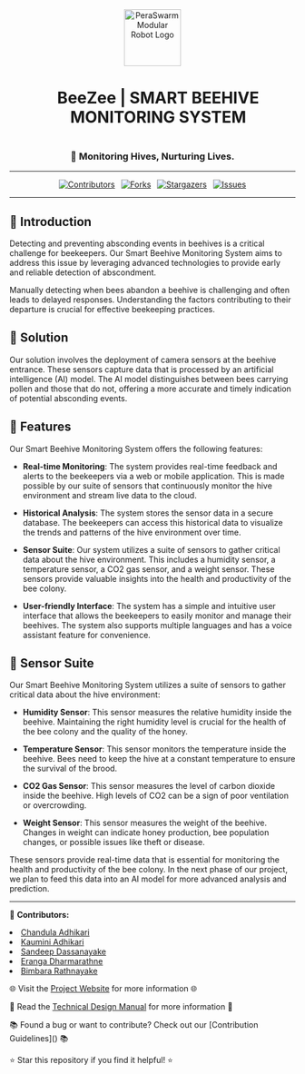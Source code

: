 <div align="center">
  <img src="/docs/images/BeeZee Logo.png" alt="PeraSwarm Modular Robot Logo" width="100">
  <h1 style="display: inline-block; margin-left: 20px;">BeeZee | SMART BEEHIVE MONITORING SYSTEM</h1>
  <h3>🐝 Monitoring Hives, Nurturing Lives.</h3>
</div>

___
<div align="center">

[![Contributors][contributors-shield]](https://github.com/cepdnaclk/e19-3yp-beehive-monitoring-system/graphs/contributors)&ensp;
[![Forks][forks-shield]](https://github.com/cepdnaclk/e19-3yp-beehive-monitoring-system/network/members)&ensp;
[![Stargazers][stars-shield]](https://github.com/cepdnaclk/e19-3yp-beehive-monitoring-system/stargazers)&ensp;
[![Issues][issues-shield]](https://github.com/cepdnaclk/e19-3yp-beehive-monitoring-system/issues)

</div>

<!-- MARKDOWN LINKS & IMAGES -->
<!-- https://www.markdownguide.org/basic-syntax/#reference-style-links -->
[contributors-shield]: https://img.shields.io/github/contributors/cepdnaclk/e19-3yp-beehive-monitoring-system.svg?style=for-the-badge
[forks-shield]: https://img.shields.io/github/forks/cepdnaclk/e19-3yp-beehive-monitoring-system.svg?style=for-the-badge
[stars-shield]: https://img.shields.io/github/stars/cepdnaclk/e19-3yp-beehive-monitoring-system.svg?style=for-the-badge
[issues-shield]: https://img.shields.io/github/issues/cepdnaclk/e19-3yp-beehive-monitoring-system.svg?style=for-the-badge

---
<!-- Introduction -->
## 🐝 Introduction

Detecting and preventing absconding events in beehives is a critical challenge for beekeepers. Our Smart Beehive Monitoring System aims to address this issue by leveraging advanced technologies to provide early and reliable detection of abscondment.

Manually detecting when bees abandon a beehive is challenging and often leads to delayed responses. Understanding the factors contributing to their departure is crucial for effective beekeeping practices.

## 🐝 Solution

Our solution involves the deployment of camera sensors at the beehive entrance. These sensors capture data that is processed by an artificial intelligence (AI) model. The AI model distinguishes between bees carrying pollen and those that do not, offering a more accurate and timely indication of potential absconding events.


## 🐝 Features

Our Smart Beehive Monitoring System offers the following features:

- **Real-time Monitoring**: The system provides real-time feedback and alerts to the beekeepers via a web or mobile application. This is made possible by our suite of sensors that continuously monitor the hive environment and stream live data to the cloud.

- **Historical Analysis**: The system stores the sensor data in a secure database. The beekeepers can access this historical data to visualize the trends and patterns of the hive environment over time.

- **Sensor Suite**: Our system utilizes a suite of sensors to gather critical data about the hive environment. This includes a humidity sensor, a temperature sensor, a CO2 gas sensor, and a weight sensor. These sensors provide valuable insights into the health and productivity of the bee colony.

- **User-friendly Interface**: The system has a simple and intuitive user interface that allows the beekeepers to easily monitor and manage their beehives. The system also supports multiple languages and has a voice assistant feature for convenience.


## 🐝 Sensor Suite

Our Smart Beehive Monitoring System utilizes a suite of sensors to gather critical data about the hive environment:

- **Humidity Sensor**: This sensor measures the relative humidity inside the beehive. Maintaining the right humidity level is crucial for the health of the bee colony and the quality of the honey.

- **Temperature Sensor**: This sensor monitors the temperature inside the beehive. Bees need to keep the hive at a constant temperature to ensure the survival of the brood.

- **CO2 Gas Sensor**: This sensor measures the level of carbon dioxide inside the beehive. High levels of CO2 can be a sign of poor ventilation or overcrowding.

- **Weight Sensor**: This sensor measures the weight of the beehive. Changes in weight can indicate honey production, bee population changes, or possible issues like theft or disease.

These sensors provide real-time data that is essential for monitoring the health and productivity of the bee colony. In the next phase of our project, we plan to feed this data into an AI model for more advanced analysis and prediction.


---

<div align="left">
  <p>👥 <b>Contributors:</b> 
    <li><a href="https://github.com/chandula00">Chandula Adhikari</a></li> 
    <li><a href=https://github.com/19Kaumini> Kaumini Adhikari</a></li> 
    <li><a href=https://github.com/G5andeepD> Sandeep Dassanayake</a></li> 
    <li><a href=https://github.com/eradharmarathne> Eranga Dharmarathne</a></li> 
    <li><a href=https://github.com/Bimbara28> Bimbara Rathnayake</a></li> </p>
  <p>🌐 Visit the <a href=https://cepdnaclk.github.io/e19-3yp-beehive-monitoring-system/>Project Website</a> for more information 🌐</p>
  <p>📃 Read the <a href=https://github.com/cepdnaclk/e19-3yp-beehive-monitoring-system/wiki/Home>Technical Design Manual</a> for more information 📃</p>
  <p>📚 Found a bug or want to contribute? Check out our [Contribution Guidelines](<link-to-your-contribution-guidelines>) 📚</p> 
  <p>⭐️ Star this repository if you find it helpful! ⭐️</p>
</div>
